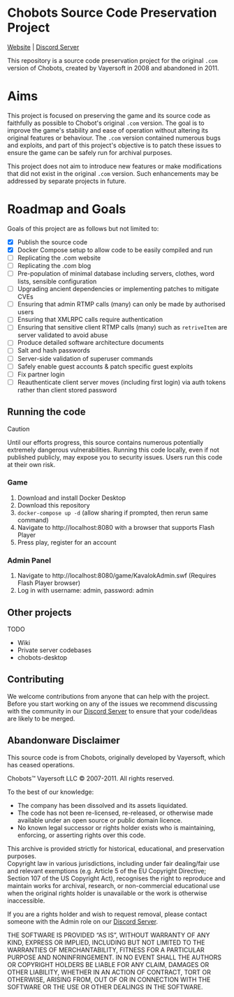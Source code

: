 # Chobots Source Code Preservation Project

[Website](https://www.chobots.org) | [Discord Server](https://discord.gg/PKcdQTfhc8)

This repository is a source code preservation project for the original `.com` version of Chobots, created by Vayersoft in 2008 and abandoned in 2011.

# Aims

This project is focused on preserving the game and its source code as faithfully as possible to Chobot's original `.com` version. The goal is to improve the game's stability and ease of operation without altering its original features or behaviour. The `.com` version contained numerous bugs and exploits, and part of this project's objective is to patch these issues to ensure the game can be safely run for archival purposes.

This project does not aim to introduce new features or make modifications that did not exist in the original `.com` version. Such enhancements may be addressed by separate projects in future.

# Roadmap and Goals

Goals of this project are as follows but not limited to:

 - [x] Publish the source code
 - [x] Docker Compose setup to allow code to be easily compiled and run
 - [ ] Replicating the .com website
 - [ ] Replicating the .com blog
 - [ ] Pre-population of minimal database including servers, clothes, word lists, sensible configuration
 - [ ] Upgrading ancient dependencies or implementing patches to mitigate CVEs
 - [ ] Ensuring that admin RTMP calls (many) can only be made by authorised users
 - [ ] Ensuring that XMLRPC calls require authentication
 - [ ] Ensuring that sensitive client RTMP calls (many) such as `retriveItem` are server validated to avoid abuse
 - [ ] Produce detailed software architecture documents
 - [ ] Salt and hash passwords
 - [ ] Server-side validation of superuser commands
 - [ ] Safely enable guest accounts & patch specific guest exploits
 - [ ] Fix partner login
 - [ ] Reauthenticate client server moves (including first login) via auth tokens rather than client stored password

## Running the code

> [!CAUTION]
> Until our efforts progress, this source contains numerous potentially extremely dangerous vulnerabilities. Running this
> code locally, even if not published publicly, may expose you to security issues. Users run this code at their own
> risk.

### Game
1. Download and install Docker Desktop
2. Download this repository
3. `docker-compose up -d` (allow sharing if prompted, then rerun same command)
4. Navigate to http://localhost:8080 with a browser that supports Flash Player
5. Press play, register for an account
### Admin Panel
1. Navigate to http://localhost:8080/game/KavalokAdmin.swf (Requires Flash Player browser)
2. Log in with username: admin, password: admin

## Other projects

TODO

 - Wiki
 - Private server codebases
 - chobots-desktop

## Contributing

We welcome contributions from anyone that can help with the project. Before you start working on any of the issues we
recommend discussing with the community in our [Discord Server](https://discord.gg/PKcdQTfhc8) to ensure that your code/ideas are likely to be merged.

## Abandonware Disclaimer
This source code is from Chobots, originally developed by Vayersoft, which has ceased operations.

Chobots&#8482; Vayersoft LLC &copy; 2007-2011. All rights reserved.

To the best of our knowledge:
- The company has been dissolved and its assets liquidated.
- The code has not been re-licensed, re-released, or otherwise made available under an open source or public domain licence.
- No known legal successor or rights holder exists who is maintaining, enforcing, or asserting rights over this code.

This archive is provided strictly for historical, educational, and preservation purposes.  
Copyright law in various jurisdictions, including under fair dealing/fair use and relevant exemptions (e.g. Article 5 of the EU Copyright Directive; Section 107 of the US Copyright Act), recognises the right to reproduce and maintain works for archival, research, or non-commercial educational use when the original rights holder is unavailable or the work is otherwise inaccessible.

If you are a rights holder and wish to request removal, please contact someone with the Admin role on our [Discord Server](https://discord.gg/PKcdQTfhc8).

THE SOFTWARE IS PROVIDED “AS IS”, WITHOUT WARRANTY OF ANY KIND, EXPRESS OR IMPLIED, INCLUDING BUT NOT LIMITED TO THE WARRANTIES OF MERCHANTABILITY, FITNESS FOR A PARTICULAR PURPOSE AND NONINFRINGEMENT. IN NO EVENT SHALL THE AUTHORS OR COPYRIGHT HOLDERS BE LIABLE FOR ANY CLAIM, DAMAGES OR OTHER LIABILITY, WHETHER IN AN ACTION OF CONTRACT, TORT OR OTHERWISE, ARISING FROM, OUT OF OR IN CONNECTION WITH THE SOFTWARE OR THE USE OR OTHER DEALINGS IN THE SOFTWARE.